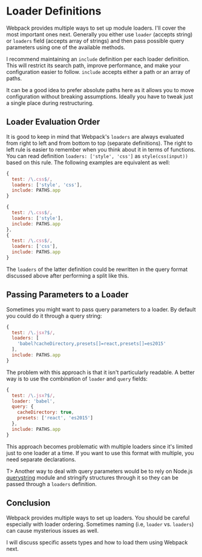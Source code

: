 # Loader Definitions

Webpack provides multiple ways to set up module loaders. I'll cover the most important ones next. Generally you either use `loader` (accepts string) or `loaders` field (accepts array of strings) and then pass possible query parameters using one of the available methods.

I recommend maintaining an `include` definition per each loader definition. This will restrict its search path, improve performance, and make your configuration easier to follow. `include` accepts either a path or an array of paths.

It can be a good idea to prefer absolute paths here as it allows you to move configuration without breaking assumptions. Ideally you have to tweak just a single place during restructuring.

## Loader Evaluation Order

It is good to keep in mind that Webpack's `loaders` are always evaluated from right to left and from bottom to top (separate definitions). The right to left rule is easier to remember when you think about it in terms of functions. You can read definition `loaders: ['style', 'css']` as `style(css(input))` based on this rule. The following examples are equivalent as well:

```javascript
{
  test: /\.css$/,
  loaders: ['style', 'css'],
  include: PATHS.app
}
```

```javascript
{
  test: /\.css$/,
  loaders: ['style'],
  include: PATHS.app
},
{
  test: /\.css$/,
  loaders: ['css'],
  include: PATHS.app
}
```

The `loaders` of the latter definition could be rewritten in the query format discussed above after performing a split like this.

## Passing Parameters to a Loader

Sometimes you might want to pass query parameters to a loader. By default you could do it through a query string:

```javascript
{
  test: /\.jsx?$/,
  loaders: [
    'babel?cacheDirectory,presets[]=react,presets[]=es2015'
  ],
  include: PATHS.app
}
```

The problem with this approach is that it isn't particularly readable. A better way is to use the combination of `loader` and `query` fields:

```javascript
{
  test: /\.jsx?$/,
  loader: 'babel',
  query: {
    cacheDirectory: true,
    presets: ['react', 'es2015']
  },
  include: PATHS.app
}
```

This approach becomes problematic with multiple loaders since it's limited just to one loader at a time. If you want to use this format with multiple, you need separate declarations.

T> Another way to deal with query parameters would be to rely on Node.js [querystring](https://nodejs.org/api/querystring.html) module and stringify structures through it so they can be passed through a `loaders` definition.

## Conclusion

Webpack provides multiple ways to set up loaders. You should be careful especially with loader ordering. Sometimes naming (i.e, `loader` vs. `loaders`) can cause mysterious issues as well.

I will discuss specific assets types and how to load them using Webpack next.
